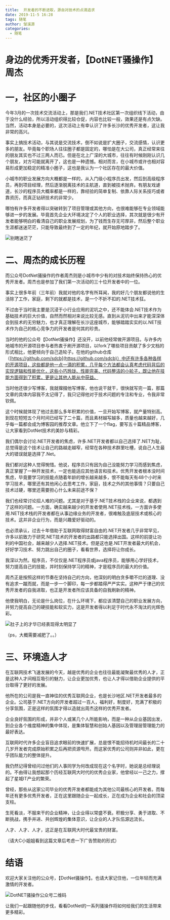 ```yaml
---
title:  开发者的不断进取，源自对技术的点滴追求
date: 2019-11-5 16:28
tags: 随笔
author: 邹溪源
categories:
  - 随笔
---
```


# 身边的优秀开发者，【DotNET骚操作】周杰
# 一，社区的小圈子
今年3月的一次技术交流活动上，那是我们.NET技术社区第一次组织线下活动，由于没什么经验，所以活动组织得比较仓促，内容也比较一般，效果还是有点欠缺。当然，活动本身是必要的，这次活动上有幸认识了许多长沙的优秀开发者，这让我非常的高兴。

事实上搞技术活动，与其说是交流技术，倒不如说是扩大圈子，交流感情，认识更多的朋友。毕竟每个职场人往往圈子都是固定的，哪怕是在大公司，真正经常来往的朋友其实也不过三两人而已。但是在北上广深的大城市，往往有时候刚刚认识几个朋友，对方可能就离开了，这也是一种遗憾。相对而言，在小城市或许也相对容易形成更加稳定的精准小圈子，这也是我认为一个社区存在的最大价值。

小城市的职业发展方向大概都是一样的，从入门级小程序员出发，然后到高级程序员，再到项目经理，然后逐渐脱离技术的主航道，直到被技术抛弃。有朋友戏谑道，长沙的程序员大概率都是一样的，靠经验的简单复制、依靠人际关系技巧或者靠资历，而真正钻研技术的非常少。

哪怕有许多开发者得以突破转到了项目管理或其他方向，也很难能够在专业领域能够进一步的发展。毕竟首先企业大环境决定了个人的职业选择，其次就是很少有开发者能够明白的看清自己的职业发展规划，为了钱而生存无可厚非，然后整个职业生涯都迷迷茫茫，只能导致最终到了一定的年纪，就开始原地踏步了。

![别瞎迷茫了](https://raw.githubusercontent.com/farway000/techq.xyz/blob/master/images/开发者的不断进取/image.png)

# 二、周杰的成长历程
而公众号DotNet骚操作的作者周杰则是小城市中少有的对技术始终保持热心的优秀开发者。周杰也是参加了我们第一次活动的三十位开发者中的一位。

事实上很多年前（三年前）我就对他的名字有所耳闻，我的好几个朋友都说他的生活除了工作，家庭，剩下的就都是技术，是一个不折不扣的.NET技术狂。

不过由于当时我主要是沉浸于小行业应用的泥坑之中，还不能体会.NET技术作为基础技术的巨大价值，自然而然相对来说比较无感。直到从泥坑中出来才能深深体会到技术的无穷魅力，也才真正理解在长沙这座城市，能够踏踏实实的以.NET技术作为自己的核心竞争力的开发者是何其的珍贵。

当时的他的公众号【DotNet骚操作】还没开，以前他经常做开源项目。与许多内地城市的开源项目参与者热衷于刷开源项目，以fork了哪些项目贡献了多少文档的形式相比，他更倾向于自己造轮子。在他的github仓库（[https://github.com/sdcb](https://github.com/sdcb)）中还有许多各种各样的开源项目，这些都是他一点一滴的积累，几乎每个方法都会认真考虑代码背后的实现逻辑和性能优化，这些小巧玲珑、性能完美、代码整洁的小轮子，既让他在技能方面得到了积累，更是让其他人能从中获益。

当时他还很少写博客，我就撺掇他写博客，他也说干就干，很快就写完一篇，那篇文章的具体内容我不太记得了，我只记得他对于技术问题的专注和专业，令我非常钦佩。

这个时候就体现了他过去那么多年积累的价值，一旦开始写博客，就产量特别高。到现在短短五个月时间已经写了二十篇，而且素材越写越多，质量也越来越好，几乎每一篇都会成为博客园的推荐文章。他立下了一个flag，要写五十篇精品博客，让大家看到DotNet技术的美妙与精彩。

我们偶尔会讨论.NET开发者的焦虑，许多.NET开发者都以自己选择了.NET为耻，总觉得是这个技术让自己的路越走越窄，经常在各种技术群里吐槽，说自己人生最大的错误就是选择了.Net。

我们都对这种人觉得惋惜。他说，程序员只有因为自己没能努力学习而感到焦虑，真正掌握了一种开发技术，一定也能适应其他语言和技术。优秀开发者根本没时间焦虑，毕竟要学习的技能点随着年龄的增长越来越多，恨不能每天有48个小时来学习技术，哪里还有其他闲心去思考工作，家庭，技术之外的其他事情？只要自己技术过硬，哪里还需要担心什么未来前途不保？

我们也经常讨论招人难的问题。尤其是对于基于.NET技术栈的企业来说，都遇到了这样的问题。一方面，确实越来越少的开发者使用.NET技术栈，一方面许多使用.NET技术栈的开发者都在从事边缘业务的开发者，很难触及底层技术或核心的技术。这并非企业行为，而是兴趣爱好驱动的。

也必须承认，过去十年借助于互联网取得财富自由的.NET开发者几乎非常罕见，许多以前致力于研究.NET技术的开发者的出路都只能选择出国。这样的前提让功利的中国社会，越来越少人选择.NET技术。但是这也是.NET开发者最大的机会，好好学习技术、努力跳出自己的圈子，看看世界，选择将让你成长。

我深以为然。程序员，不仅仅是.NET程序员或java程序员，能够用心学好技术，努力提高自己的技能，并时刻保持学习的精神，才是程序员的最大的价值。

周杰正是按照这样的节奏在坚持自己的方向，他深刻的明白贪多嚼不烂的道理、没有追求一蹴而就，而是一步一个脚印，每一步都踏得严严实实。这种严于律己的优秀开发者的自我进取，也正是开发者所应该具备的自我刷新的精神。

他使我明白，无论是什么岗位，在什么环境下，都应该清楚自己的职业发展方向，并努力提高自己的硬技能和软实力，这是开发者得以利足于时代永不淘汰的光辉色彩。

![肚子上的才华已经表现得太明显了](https://raw.githubusercontent.com/farway000/techq.xyz/blob/master/images/开发者的不断进取/person.png)

（ps，大概需要减肥了。。）

# 三、环境造人才
在互联网技术飞速发展的今天，越是优秀的企业也往往最能凝聚最优秀的人才，正是这种人才间相互吸引的魅力，让企业更加优秀，也让人才得以借助企业提供的平台取得了更好的发展。

他所在的公司是我一直神往的优秀互联网企业，也是长沙地区.NET开发者最多的企业。公司基于.NET方向的开发者超过一百人，福利好，制度好，充满了积极的分享氛围，正是这样的氛围才得以造就出周杰这样的优秀开发者。

企业良好氛围的形成，并非个人或某几个人所能影响，而是一种从企业基因出发，到企业各个维度精神的集中体现，是集体智慧和创始人基因以及管理层管理能力的最好表达。

互联网时代许多企业盲目追求眼前的快速扩展，总是恨不能招待机时间最长的二十几岁开发者完成原始积累之后再把资源甩开。而这家优秀的公司则并非如此，更在乎团队能力的整体提升。

我仍然记得曾经问过他们的人事同学为何改成现在这个名字时，她说是总经理说的。不由得让我想起那个历经互联网大时代的优秀企业家，他曾经以一己之力，撑起了星城IT产业的繁荣。

曾经，那些从这家公司毕业的优秀开发者都能成为其他公司最核心的开发者。而每年还有更多优秀开发者，正在这里跟随企业一起成长，正在成为企业和社会的顶梁支柱。

生死看淡，不服来干的企业精神，让企业得以常盛不衰。积极分享、勇于进取、不断挑战，携手并进、共创辉煌的集体意识，让企业的人才队伍源远流长。

人才、人才、人才，这正是在互联网大时代最宝贵的财富。

（请大C小姐姐看到这篇文章后考虑一下广告赞助的形式）

# 结语
欢迎大家关注他的公众号，【DotNet骚操作】。也请大家记住他，一位年轻而充满激情的开发者。

![DotNET骚操作公众号二维码](https://raw.githubusercontent.com/farway000/techq.xyz/blob/master/images/开发者的不断进取/qrcode.png)

让我们一起跟随他的步伐，看看DotNet的一系列骚操作将如何给我们的生活带来更多精彩。


